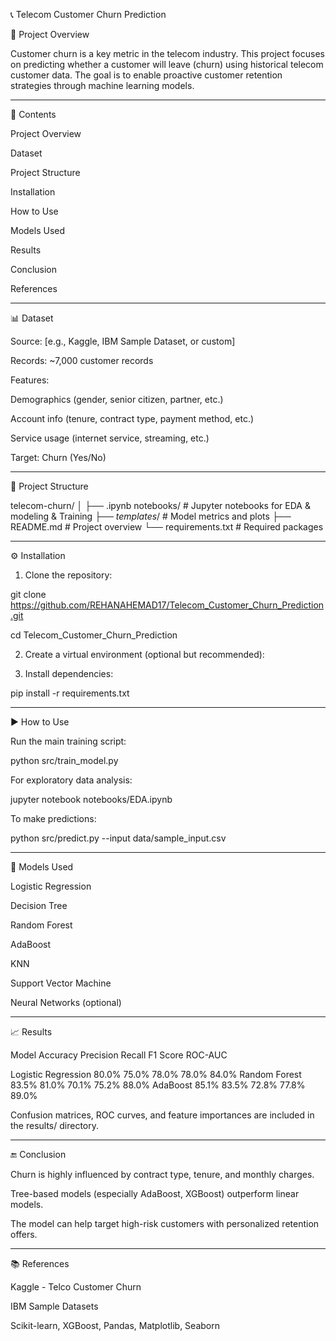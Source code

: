 📞 Telecom Customer Churn Prediction

🧠 Project Overview

Customer churn is a key metric in the telecom industry. This project focuses on predicting whether a customer will leave (churn) using historical telecom customer data. The goal is to enable proactive customer retention strategies through machine learning models.


---

📁 Contents

Project Overview

Dataset

Project Structure

Installation

How to Use

Models Used

Results

Conclusion

References



---

📊 Dataset

Source: [e.g., Kaggle, IBM Sample Dataset, or custom]

Records: ~7,000 customer records

Features:

Demographics (gender, senior citizen, partner, etc.)

Account info (tenure, contract type, payment method, etc.)

Service usage (internet service, streaming, etc.)

Target: Churn (Yes/No)




---

🧱 Project Structure

telecom-churn/
│
├── .ipynb notebooks/  # Jupyter notebooks for EDA & modeling & Training
├── _templates_/       # Model metrics and plots
├── README.md          # Project overview
└── requirements.txt   # Required packages


---

⚙ Installation

1. Clone the repository:



git clone https://github.com/REHANAHEMAD17/Telecom_Customer_Churn_Prediction.git

cd Telecom_Customer_Churn_Prediction

2. Create a virtual environment (optional but recommended):


3. Install dependencies:



pip install -r requirements.txt


---

▶ How to Use

Run the main training script:

python src/train_model.py

For exploratory data analysis:

jupyter notebook notebooks/EDA.ipynb

To make predictions:

python src/predict.py --input data/sample_input.csv


---

🤖 Models Used

Logistic Regression

Decision Tree

Random Forest

AdaBoost

KNN

Support Vector Machine

Neural Networks (optional)



---

📈 Results

Model	Accuracy	Precision	Recall	F1 Score	ROC-AUC

Logistic Regression	80.0%	75.0%	78.0%	78.0%	84.0%
Random Forest	83.5%	81.0%	70.1%	75.2%	88.0%
AdaBoost	85.1%	83.5%	72.8%	77.8%	89.0%


Confusion matrices, ROC curves, and feature importances are included in the results/ directory.


---

🔚 Conclusion

Churn is highly influenced by contract type, tenure, and monthly charges.

Tree-based models (especially AdaBoost, XGBoost) outperform linear models.

The model can help target high-risk customers with personalized retention offers.



---

📚 References

Kaggle - Telco Customer Churn

IBM Sample Datasets

Scikit-learn, XGBoost, Pandas, Matplotlib, Seaborn
